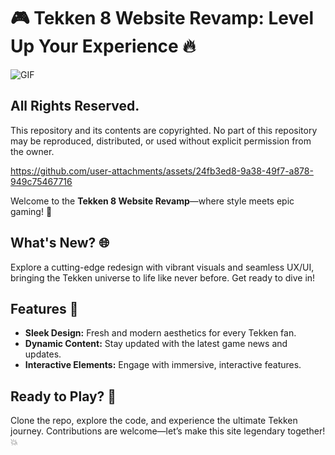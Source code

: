 # 🎮 Tekken 8 Website Revamp: Level Up Your Experience 🔥

<img align="middle" alt="GIF" src="https://images-wixmp-ed30a86b8c4ca887773594c2.wixmp.com/f/12cbe8a4-f55c-4b40-85bb-d8e1405e7b84/ddkv6wu-844e897b-c232-460a-8019-e6c554511d16.gif?token=eyJ0eXAiOiJKV1QiLCJhbGciOiJIUzI1NiJ9.eyJzdWIiOiJ1cm46YXBwOjdlMGQxODg5ODIyNjQzNzNhNWYwZDQxNWVhMGQyNmUwIiwiaXNzIjoidXJuOmFwcDo3ZTBkMTg4OTgyMjY0MzczYTVmMGQ0MTVlYTBkMjZlMCIsIm9iaiI6W1t7InBhdGgiOiJcL2ZcLzEyY2JlOGE0LWY1NWMtNGI0MC04NWJiLWQ4ZTE0MDVlN2I4NFwvZGRrdjZ3dS04NDRlODk3Yi1jMjMyLTQ2MGEtODAxOS1lNmM1NTQ1MTFkMTYuZ2lmIn1dXSwiYXVkIjpbInVybjpzZXJ2aWNlOmZpbGUuZG93bmxvYWQiXX0.zKZ-T7ksSQwU2nL_pOPx4J7Bbe_Vdn-TYyHdZESA_VQ" />

## All Rights Reserved.
This repository and its contents are copyrighted. No part of this repository may be reproduced, distributed, or used without explicit permission from the owner.

https://github.com/user-attachments/assets/24fb3ed8-9a38-49f7-a878-949c75467716

Welcome to the **Tekken 8 Website Revamp**—where style meets epic gaming! 🌟

## What's New? 🌐

Explore a cutting-edge redesign with vibrant visuals and seamless UX/UI, bringing the Tekken universe to life like never before. Get ready to dive in!

## Features 🥋

- **Sleek Design:** Fresh and modern aesthetics for every Tekken fan.
- **Dynamic Content:** Stay updated with the latest game news and updates.
- **Interactive Elements:** Engage with immersive, interactive features.

## Ready to Play? 🚀

Clone the repo, explore the code, and experience the ultimate Tekken journey. Contributions are welcome—let’s make this site legendary together! 💥

